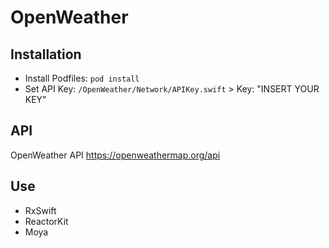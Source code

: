 # OpenWeather

## Installation
* Install Podfiles: `pod install`
* Set API Key: `/OpenWeather/Network/APIKey.swift` > Key: "INSERT YOUR KEY"


## API
OpenWeather API
https://openweathermap.org/api

## Use
* RxSwift
* ReactorKit
* Moya
